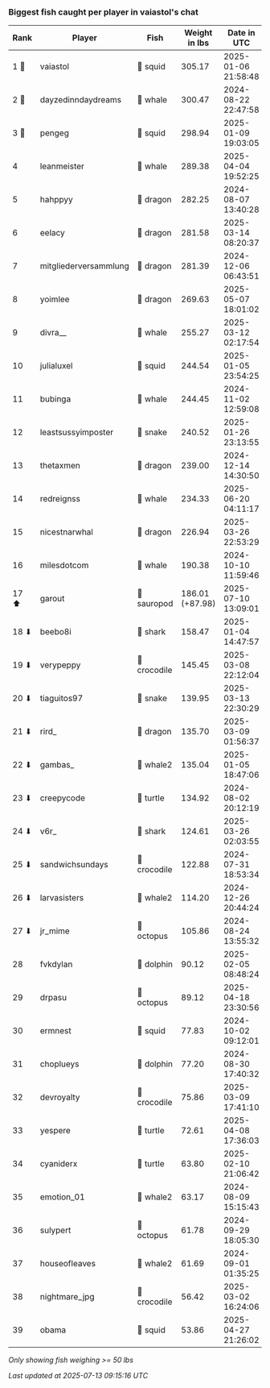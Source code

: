 ### Biggest fish caught per player in vaiastol's chat
| Rank | Player | Fish | Weight in lbs | Date in UTC |
|------|--------|-----------|---------|-----|
| 1 🥇  | vaiastol | 🦑 squid | 305.17 | 2025-01-06 21:58:48 |
| 2 🥈  | dayzedinndaydreams | 🐳 whale | 300.47 | 2024-08-22 22:47:58 |
| 3 🥉  | pengeg | 🦑 squid | 298.94 | 2025-01-09 19:03:05 |
| 4  | leanmeister | 🐳 whale | 289.38 | 2025-04-04 19:52:25 |
| 5  | hahppyy | 🐉 dragon | 282.25 | 2024-08-07 13:40:28 |
| 6  | eelacy | 🐉 dragon | 281.58 | 2025-03-14 08:20:37 |
| 7  | mitgliederversammlung | 🐉 dragon | 281.39 | 2024-12-06 06:43:51 |
| 8  | yoimlee | 🐉 dragon | 269.63 | 2025-05-07 18:01:02 |
| 9  | divra__ | 🐳 whale | 255.27 | 2025-03-12 02:17:54 |
| 10  | julialuxel | 🦑 squid | 244.54 | 2025-01-05 23:54:25 |
| 11  | bubinga | 🐳 whale | 244.45 | 2024-11-02 12:59:08 |
| 12  | leastsussyimposter | 🐍 snake | 240.52 | 2025-01-26 23:13:55 |
| 13  | thetaxmen | 🐉 dragon | 239.00 | 2024-12-14 14:30:50 |
| 14  | redreignss | 🐳 whale | 234.33 | 2025-06-20 04:11:17 |
| 15  | nicestnarwhal | 🐉 dragon | 226.94 | 2025-03-26 22:53:29 |
| 16  | milesdotcom | 🐳 whale | 190.38 | 2024-10-10 11:59:46 |
| 17 ⬆ | garout | 🦕 sauropod | 186.01 (+87.98) | 2025-07-10 13:09:01 |
| 18 ⬇ | beebo8i | 🦈 shark | 158.47 | 2025-01-04 14:47:57 |
| 19 ⬇ | verypeppy | 🐊 crocodile | 145.45 | 2025-03-08 22:12:04 |
| 20 ⬇ | tiaguitos97 | 🐍 snake | 139.95 | 2025-03-13 22:30:29 |
| 21 ⬇ | rird_ | 🐉 dragon | 135.70 | 2025-03-09 01:56:37 |
| 22 ⬇ | gambas_ | 🐋 whale2 | 135.04 | 2025-01-05 18:47:06 |
| 23 ⬇ | creepycode | 🐢 turtle | 134.92 | 2024-08-02 20:12:19 |
| 24 ⬇ | v6r_ | 🦈 shark | 124.61 | 2025-03-26 02:03:55 |
| 25 ⬇ | sandwichsundays | 🐊 crocodile | 122.88 | 2024-07-31 18:53:34 |
| 26 ⬇ | larvasisters | 🐋 whale2 | 114.20 | 2024-12-26 20:44:24 |
| 27 ⬇ | jr_mime | 🐙 octopus | 105.86 | 2024-08-24 13:55:32 |
| 28  | fvkdylan | 🐬 dolphin | 90.12 | 2025-02-05 08:48:24 |
| 29  | drpasu | 🐙 octopus | 89.12 | 2025-04-18 23:30:56 |
| 30  | ermnest | 🦑 squid | 77.83 | 2024-10-02 09:12:01 |
| 31  | choplueys | 🐬 dolphin | 77.20 | 2024-08-30 17:40:32 |
| 32  | devroyalty | 🐊 crocodile | 75.86 | 2025-03-09 17:41:10 |
| 33  | yespere | 🐢 turtle | 72.61 | 2025-04-08 17:36:03 |
| 34  | cyaniderx | 🐢 turtle | 63.80 | 2025-02-10 21:06:42 |
| 35  | emotion_01 | 🐋 whale2 | 63.17 | 2024-08-09 15:15:43 |
| 36  | sulypert | 🐙 octopus | 61.78 | 2024-09-29 18:05:30 |
| 37  | houseofleaves | 🐋 whale2 | 61.69 | 2024-09-01 01:35:25 |
| 38  | nightmare_jpg | 🐊 crocodile | 56.42 | 2025-03-02 16:24:06 |
| 39  | obama | 🦑 squid | 53.86 | 2025-04-27 21:26:02 |

_Only showing fish weighing >= 50 lbs_

_Last updated at 2025-07-13 09:15:16 UTC_